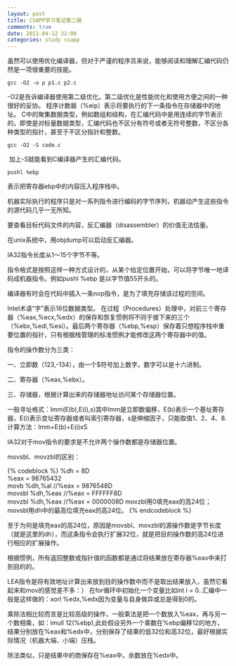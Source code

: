 ```yaml
---
layout: post
title: CSAPP学习笔记第二辑
comments: true
date: 2011-04-12 22:00
categories: study csapp
---
```


虽然可以使用优化编译器，但对于严谨的程序员来说，能够阅读和理解汇编代码仍然是一项很重要的技能。

`gcc -O2 -o p p1.c p2.c`

-O2是告诉编译器使用第二级优化。第二级优化是性能优化和使用方便之间的一种很好的妥协。 程序计数器（%eip）表示将要执行的下一条指令在存储器中的地址。 C中的聚集数据类型，例如数组和结构，在汇编代码中是用连续的字节表示的。即使是对标量数据类型，汇编代码也不区分有符号或者无符号整数，不区分各种类型的指针，甚至于不区分指针和整数。

`gcc -O2 -S code.c`

 加上-S就能看到C编译器产生的汇编代码。


`pushl %ebp`

表示把寄存器ebp中的内容压入程序栈中。

机器实际执行的程序只是对一系列指令进行编码的字节序列，机器动产生这些指令的源代码几乎一无所知。

要查看目标代码文件的内容，反汇编器（disassembler）的价值无法估量。

在unix系统中，用objdump可以启动反汇编器。

IA32指令长度从1～15个字节不等。

指令格式是按照这样一种方式设计的，从某个给定位置开始，可以将字节唯一地译码成机器指令。例如pushl %ebp 是以字节值55开头的。

编译器有时会在代码中插入一条nop指令，是为了填充存储该过程的空间。

Intel术语“字”表示16位数据类型。 在过程（Procedures）处理中，对前三个寄存器（%eax,%ecx,%edx）的保存和恢复惯例将不同于接下来的三个（%ebx,%edi,%esi）。最后两个寄存器（%ebp,%esp）保存着只想程序栈中重要位置的指针，只有根据栈管理的标准惯例才能修改这两个寄存器中的值。

指令的操作数分为三类：

一、立即数（$123,$-134），由一个$符号加上数字，数字可以是十六进制。

二、寄存器（%eax,%ebx）。

三、存储器，根据计算出来的存储器地址访问某个存储器位置。

一般寻址格式：Imm(E(b),E(i),s)其中Imm是立即数偏移，E(b)表示一个基址寄存器，E(i)表示变址寄存器或者叫索引寄存器，s是伸缩因子，只能取值1、2、4、8. 计算方法：Imm+E(b)+E(i)xS

IA32对于mov指令的要求是不允许两个操作数都是存储器位置。

movsbl、movzbl的区别：    


{% codeblock %}
%dh = 8D     
%eax = 98765432     
movb %dh,%al    //%eax = 9876548D     
movsbl %dh,%eax    //%eax = FFFFFF8D     
movzbl %dh,%eax    //%eax = 0000008D movzbl用0填充eax的高24位；
movsbl用dh中的最高位填充eax的高24位。
{% endcodeblock %}

至于为何是填充eax的高24位，原因是movsbl、movzbl的源操作数是字节长度（就是这里的dh），而这条指令会执行扩展32位，就是把目的操作数的高24位进行相应的扩展操作。

根据惯例，所有返回整数或指针值的函数都是通过将结果放在寄存器%eax中来打到目的的。

LEA指令是将有效地址计算出来放到目的操作数中而不是取出结果放入，虽然它看起来和mov的感觉差不多：） 在for循环中初始化一个变量比如int i = 0..汇编中一般是这样做的：xorl %edx,%edx因为变量与自身做异或总是得到0的。

乘除法相比较而言是比较高级的操作，一般乘法是把一个数放入%eax，再与另一个数相乘，如：imull 12(%ebp),此处假设另外一个乘数在%ebp偏移12的地方，结果分别放在%eax和%edx中，分别保存了结果的低32位和高32位，最好根据实际情况（机器大端、小端）压栈。

除法类似，只是结果中的商保存在%eax中，余数放在%edx中。

